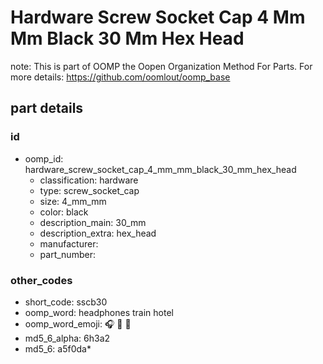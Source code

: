 # Hardware Screw Socket Cap 4 Mm Mm Black 30 Mm Hex Head  

note: This is part of OOMP the Oopen Organization Method For Parts. For more details: https://github.com/oomlout/oomp_base

##  part details





### id
* oomp_id: hardware_screw_socket_cap_4_mm_mm_black_30_mm_hex_head
  * classification: hardware
  * type: screw_socket_cap
  * size: 4_mm_mm
  * color: black
  * description_main: 30_mm
  * description_extra: hex_head
  * manufacturer: 
  * part_number: 

### other_codes
* short_code: sscb30
* oomp_word: headphones train hotel
* oomp_word_emoji: :headphones: :train: :hotel:
* md5_6_alpha: 6h3a2
* md5_6: a5f0da* 